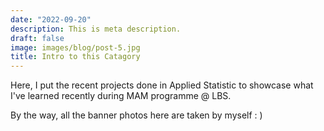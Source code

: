 ```yaml
---
date: "2022-09-20"
description: This is meta description.
draft: false
image: images/blog/post-5.jpg
title: Intro to this Catagory
---
```


Here, I put the recent projects done in Applied Statistic to showcase what I've learned recently during MAM programme @ LBS.


By the way, all the banner photos here are taken by myself : )